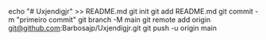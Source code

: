 
 echo "# Uxjendigjr" >> README.md 
git init 
git add README.md 
git commit -m "primeiro commit" 
git branch -M main 
git remote add origin git@github.com:Barbosajp/Uxjendigjr.git
 git push -u origin main
